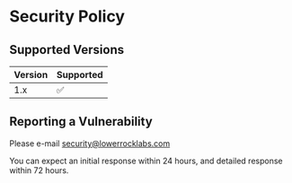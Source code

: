 # Security Policy

## Supported Versions

| Version | Supported          |
| ------- | ------------------ |
| 1.x     | :white_check_mark: |

## Reporting a Vulnerability

Please e-mail security@lowerrocklabs.com

You can expect an initial response within 24 hours, and detailed response within 72 hours.

